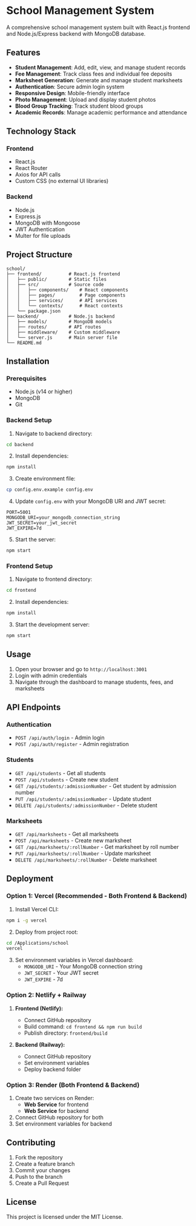 # School Management System

A comprehensive school management system built with React.js frontend and Node.js/Express backend with MongoDB database.

## Features

- **Student Management**: Add, edit, view, and manage student records
- **Fee Management**: Track class fees and individual fee deposits
- **Marksheet Generation**: Generate and manage student marksheets
- **Authentication**: Secure admin login system
- **Responsive Design**: Mobile-friendly interface
- **Photo Management**: Upload and display student photos
- **Blood Group Tracking**: Track student blood groups
- **Academic Records**: Manage academic performance and attendance

## Technology Stack

### Frontend
- React.js
- React Router
- Axios for API calls
- Custom CSS (no external UI libraries)

### Backend
- Node.js
- Express.js
- MongoDB with Mongoose
- JWT Authentication
- Multer for file uploads

## Project Structure

```
school/
├── frontend/          # React.js frontend
│   ├── public/        # Static files
│   ├── src/           # Source code
│   │   ├── components/    # React components
│   │   ├── pages/         # Page components
│   │   ├── services/      # API services
│   │   └── contexts/      # React contexts
│   └── package.json
├── backend/           # Node.js backend
│   ├── models/        # MongoDB models
│   ├── routes/        # API routes
│   ├── middleware/    # Custom middleware
│   └── server.js      # Main server file
└── README.md
```

## Installation

### Prerequisites
- Node.js (v14 or higher)
- MongoDB
- Git

### Backend Setup

1. Navigate to backend directory:
```bash
cd backend
```

2. Install dependencies:
```bash
npm install
```

3. Create environment file:
```bash
cp config.env.example config.env
```

4. Update `config.env` with your MongoDB URI and JWT secret:
```
PORT=5001
MONGODB_URI=your_mongodb_connection_string
JWT_SECRET=your_jwt_secret
JWT_EXPIRE=7d
```

5. Start the server:
```bash
npm start
```

### Frontend Setup

1. Navigate to frontend directory:
```bash
cd frontend
```

2. Install dependencies:
```bash
npm install
```

3. Start the development server:
```bash
npm start
```

## Usage

1. Open your browser and go to `http://localhost:3001`
2. Login with admin credentials
3. Navigate through the dashboard to manage students, fees, and marksheets

## API Endpoints

### Authentication
- `POST /api/auth/login` - Admin login
- `POST /api/auth/register` - Admin registration

### Students
- `GET /api/students` - Get all students
- `POST /api/students` - Create new student
- `GET /api/students/:admissionNumber` - Get student by admission number
- `PUT /api/students/:admissionNumber` - Update student
- `DELETE /api/students/:admissionNumber` - Delete student

### Marksheets
- `GET /api/marksheets` - Get all marksheets
- `POST /api/marksheets` - Create new marksheet
- `GET /api/marksheets/:rollNumber` - Get marksheet by roll number
- `PUT /api/marksheets/:rollNumber` - Update marksheet
- `DELETE /api/marksheets/:rollNumber` - Delete marksheet

## Deployment

### Option 1: Vercel (Recommended - Both Frontend & Backend)
1. Install Vercel CLI:
```bash
npm i -g vercel
```

2. Deploy from project root:
```bash
cd /Applications/school
vercel
```

3. Set environment variables in Vercel dashboard:
   - `MONGODB_URI` - Your MongoDB connection string
   - `JWT_SECRET` - Your JWT secret
   - `JWT_EXPIRE` - 7d

### Option 2: Netlify + Railway
1. **Frontend (Netlify):**
   - Connect GitHub repository
   - Build command: `cd frontend && npm run build`
   - Publish directory: `frontend/build`

2. **Backend (Railway):**
   - Connect GitHub repository
   - Set environment variables
   - Deploy backend folder

### Option 3: Render (Both Frontend & Backend)
1. Create two services on Render:
   - **Web Service** for frontend
   - **Web Service** for backend
2. Connect GitHub repository for both
3. Set environment variables for backend

## Contributing

1. Fork the repository
2. Create a feature branch
3. Commit your changes
4. Push to the branch
5. Create a Pull Request

## License

This project is licensed under the MIT License.